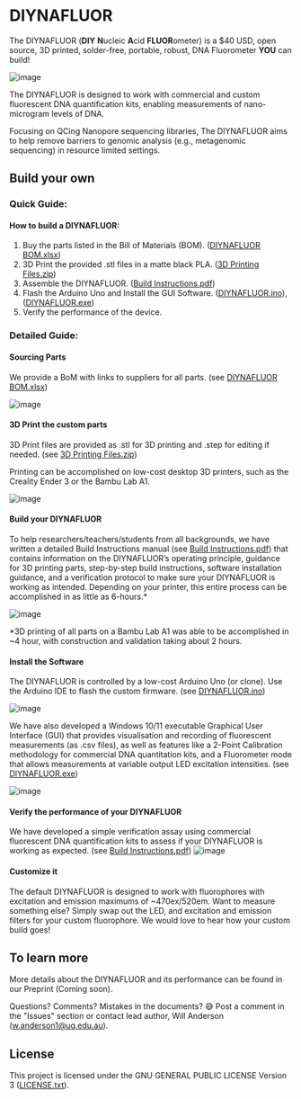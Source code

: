  # DIYNAFLUOR
The DIYNAFLUOR (**DIY** **N**ucleic **A**cid **FLUOR**ometer) is a $40 USD, open source, 3D printed, solder-free, portable, robust, DNA Fluorometer **YOU** can build!

![image](https://github.com/user-attachments/assets/3bd7db67-980f-4d07-9997-15d10ba4dda3)

The DIYNAFLUOR is designed to work with commercial and custom fluorescent DNA quantification kits, enabling measurements of nano-microgram levels of DNA.

Focusing on QCing Nanopore sequencing libraries, The DIYNAFLUOR aims to help remove barriers to genomic analysis (e.g., metagenomic sequencing) in resource limited settings.


## Build your own

### Quick Guide: 
#### How to build a DIYNAFLUOR:
1.	Buy the parts listed in the Bill of Materials (BOM). ([DIYNAFLUOR BOM.xlsx](DIYNAFLUOR%20BOM.xlsx))
2.	3D Print the provided .stl files in a matte black PLA. ([3D Printing Files.zip](3D%20Printing%20Files.zip))
3.	Assemble the DIYNAFLUOR. ([Build Instructions.pdf](Build%20Instructions.pdf))
4.	Flash the Arduino Uno and Install the GUI Software. ([DIYNAFLUOR.ino](https://github.com/traulab/DIYNAFLUOR/blob/main/arduino/DIYNAFLUOR.ino)), ([DIYNAFLUOR.exe](https://github.com/traulab/DIYNAFLUOR/releases/tag/release))
5.	Verify the performance of the device.

### Detailed Guide:
#### Sourcing Parts
We provide a BoM with links to suppliers for all parts. (see [DIYNAFLUOR BOM.xlsx](DIYNAFLUOR%20BOM.xlsx))

![image](https://github.com/user-attachments/assets/33baed13-4198-472f-931f-aa22586861d7)


#### 3D Print the custom parts
3D Print files are provided as .stl for 3D printing and .step for editing if needed. (see [3D Printing Files.zip](3D%20Printing%20Files.zip)) 

Printing can be accomplished on low-cost desktop 3D printers, such as the Creality Ender 3 or the Bambu Lab A1.

![image](https://github.com/user-attachments/assets/0b50c60d-b8ce-424c-8f74-edd8dd501a10)


#### Build your DIYNAFLUOR
To help researchers/teachers/students from all backgrounds, we have written a detailed Build Instructions manual (see [Build Instructions.pdf](Build%20Instructions.pdf)) that contains information on the DIYNAFLUOR’s operating principle, guidance for 3D printing parts, step-by-step build instructions, software installation guidance, and a verification protocol to make sure your DIYNAFLUOR is working as intended. 
Depending on your printer, this entire process can be accomplished in as little as 6-hours.*

![image](https://github.com/user-attachments/assets/028a4b65-122d-4d15-8554-e96111e530df)

*3D printing of all parts on a Bambu Lab A1 was able to be accomplished in ~4 hour, with construction and validation taking about 2 hours.


#### Install the Software
The DIYNAFLUOR is controlled by a low-cost Arduino Uno (or clone). Use the Arduino IDE to flash the custom firmware. (see [DIYNAFLUOR.ino](https://github.com/traulab/DIYNAFLUOR/blob/main/arduino/DIYNAFLUOR.ino))

![image](https://github.com/user-attachments/assets/33b1f898-5cd8-4806-b8fb-6f8ca5f6e7c8)

We have also developed a Windows 10/11 executable Graphical User Interface (GUI) that provides visualisation and recording of fluorescent measurements (as .csv files), as well as features like a 2-Point Calibration methodology for commercial DNA quantitation kits, and a Fluorometer mode that allows measurements at variable output LED excitation intensities. (see [DIYNAFLUOR.exe](https://github.com/traulab/DIYNAFLUOR/releases/tag/release))

![image](https://github.com/user-attachments/assets/f50fe4b1-fbd7-4535-8bd0-369d63a5338b)


#### Verify the performance of your DIYNAFLUOR
We have developed a simple verification assay using commercial fluorescent DNA quantification kits to assess if your DIYNAFLUOR is working as expected. (see [Build Instructions.pdf](Build%20Instructions.pdf)) 
![image](https://github.com/user-attachments/assets/e00b7031-2111-4037-b1da-9da705c22495)


#### Customize it
The default DIYNAFLUOR is designed to work with fluorophores with excitation and emission maximums of ~470ex/520em. Want to measure something else? Simply swap out the LED, and excitation and emission filters for your custom fluorophore. We would love to hear how your custom build goes!






## To learn more
More details about the DIYNAFLUOR and its performance can be found in our Preprint (Coming soon).

Questions? Comments? Mistakes in the documents? 😅 Post a comment in the "Issues" section or contact lead author, Will Anderson (w.anderson1@uq.edu.au).


## License
This project is licensed under the GNU GENERAL PUBLIC LICENSE Version 3 ([LICENSE.txt](LICENSE.txt)).


